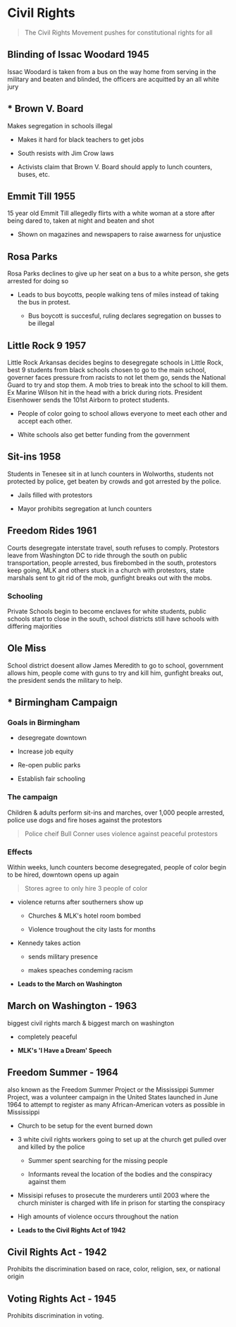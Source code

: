 # Civil Rights

> The Civil Rights Movement pushes for constitutional rights for all

## Blinding of Issac Woodard 1945

Issac Woodard is taken from a bus on the way home from serving in the military and beaten and blinded, the officers are acquitted by an all white jury

## * Brown V. Board

Makes segregation in schools illegal

* Makes it hard for black teachers to get jobs

* South resists with Jim Crow laws

* Activists claim that Brown V. Board should apply to lunch counters, buses, etc.

## Emmit Till 1955

15 year old Emmit Till allegedly flirts with a white woman at a store after being dared to, taken at night and beaten and shot

* Shown on magazines and newspapers to raise awarness for unjustice

## Rosa Parks

Rosa Parks declines to give up her seat on a bus to a white person, she gets arrested for doing so

* Leads to bus boycotts, people walking tens of miles instead of taking the bus in protest.

  * Bus boycott is succesful, ruling declares segregation on busses to be illegal

## Little Rock 9 1957

Little Rock Arkansas decides begins to desegregate schools in Little Rock, best 9 students from black schools chosen to go to the main school, governer faces pressure from racists to not let them go, sends the National Guard to try and stop them. A mob tries to break into the school to kill them. Ex Marine Wilson hit in the head with a brick during riots. President Eisenhower sends the 101st Airborn to protect students.

* People of color going to school allows everyone to meet each other and accept each other.

* White schools also get better funding from the government

## Sit-ins 1958

Students in Tenesee sit in at lunch counters in Wolworths, students not protected by police, get beaten by crowds and got arrested by the police.

* Jails filled with protestors

* Mayor prohibits segregation at lunch counters

## Freedom Rides 1961

Courts desegregate interstate travel, south refuses to comply. Protestors leave from Washington DC to ride through the south on public transportation, people arrested, bus firebombed in the south, protestors keep going, MLK and others stuck in a church with protestors, state marshals sent to git rid of the mob, gunfight breaks out with the mobs.

### Schooling

Private Schools begin to become enclaves for white students, public schools start to close in the south, school districts still have schools with differing majorities

## Ole Miss

School district doesent allow James Meredith to go to school, government allows him, people come with guns to try and kill him, gunfight breaks out, the president sends the military to help.

## * Birmingham Campaign

### Goals in Birmingham

* desegregate downtown

* Increase job equity

* Re-open public parks

* Establish fair schooling

### The campaign

Children & adults perform sit-ins and marches, over 1,000 people arrested, police use dogs and fire hoses against the protestors

> Police cheif Bull Conner uses violence against peaceful protestors

### Effects

Within weeks, lunch counters become desegregated, people of color begin to be hired, downtown opens up again

> Stores agree to only hire 3 people of color

* violence returns after southerners show up

  * Churches & MLK's hotel room bombed

  * Violence troughout the city lasts for months

* Kennedy takes action

  * sends military presence

  * makes speaches condeming racism

* **Leads to the March on Washington**

## March on Washington - 1963

biggest civil rights march & biggest march on washington

* completely peaceful

* **MLK's 'I Have a Dream' Speech**

## Freedom Summer - 1964

also known as the Freedom Summer Project or the Mississippi Summer Project, was a volunteer campaign in the United States launched in June 1964 to attempt to register as many African-American voters as possible in Mississippi

* Church to be setup for the event burned down

* 3 white civil rights workers going to set up at the church get pulled over and killed by the police

  * Summer spent searching for the missing people

  * Informants reveal the location of the bodies and the conspiracy against them

* Missisipi refuses to prosecute the murderers until 2003 where the church minister is charged with life in prison for starting the conspiracy

* High amounts of violence occurs throughout the nation

* **Leads to the Civil Rights Act of 1942**

## Civil Rights Act - 1942

Prohibits the discrimination based on race, color, religion, sex, or national origin

## Voting Rights Act - 1945

Prohibits discrimination in voting.
